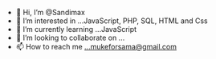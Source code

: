- 👋 Hi, I’m @Sandimax
- 👀 I’m interested in ...JavaScript, PHP, SQL, HTML and Css
- 🌱 I’m currently learning ...JavaScript
- 💞️ I’m looking to collaborate on ...
- 📫 How to reach me ...mukeforsama@gmail.com

<!---
Sandimax/Sandimax is a ✨ special ✨ repository because its `README.md` (this file) appears on your GitHub profile.
You can click the Preview link to take a look at your changes.
--->

